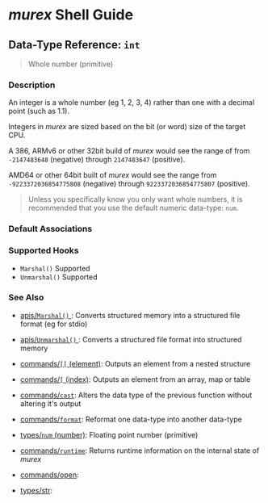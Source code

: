 # _murex_ Shell Guide

## Data-Type Reference: `int` 

> Whole number (primitive)

### Description

An integer is a whole number (eg 1, 2, 3, 4) rather than one with a decimal
point (such as 1.1).

Integers in _murex_ are sized based on the bit (or word) size of the target
CPU.

A 386, ARMv6 or other 32bit build of _murex_ would see the range of from
`-2147483648` (negative) through `2147483647` (positive).

AMD64 or other 64bit built of _murex_ would see the range from
`-9223372036854775808` (negative) through `9223372036854775807` (positive).

> Unless you specifically know you only want whole numbers, it is recommended
> that you use the default numeric data-type: `num`.



### Default Associations





### Supported Hooks

* `Marshal()`
    Supported
* `Unmarshal()`
    Supported

### See Also

* [apis/`Marshal()` ](../apis/marshal.md):
  Converts structured memory into a structured file format (eg for stdio)
* [apis/`Unmarshal()` ](../apis/unmarshal.md):
  Converts a structured file format into structured memory
* [commands/`[[` (element)](../commands/element.md):
  Outputs an element from a nested structure
* [commands/`[` (index)](../commands/index.md):
  Outputs an element from an array, map or table
* [commands/`cast`](../commands/cast.md):
  Alters the data type of the previous function without altering it's output
* [commands/`format`](../commands/format.md):
  Reformat one data-type into another data-type
* [types/`num` (number)](../types/num.md):
  Floating point number (primitive)
* [commands/`runtime`](../commands/runtime.md):
  Returns runtime information on the internal state of _murex_
* [commands/open](../commands/open.md):
  
* [types/str](../types/str.md):
  
